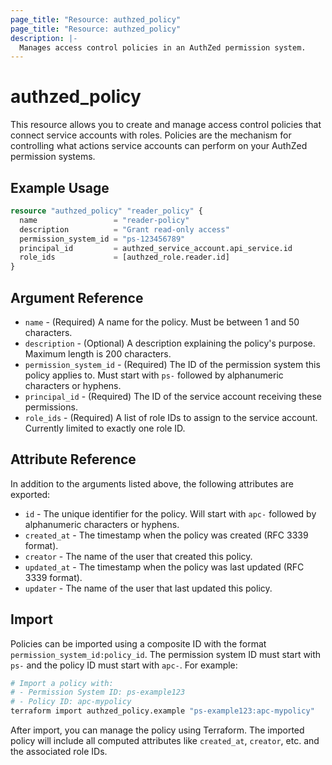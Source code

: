 ```yaml
---
page_title: "Resource: authzed_policy"
page_title: "Resource: authzed_policy"
description: |-
  Manages access control policies in an AuthZed permission system.
---
```


# authzed_policy

This resource allows you to create and manage access control policies that connect service accounts with roles. Policies are the mechanism for controlling what actions service accounts can perform on your AuthZed permission systems.

## Example Usage

```terraform
resource "authzed_policy" "reader_policy" {
  name                 = "reader-policy"
  description          = "Grant read-only access"
  permission_system_id = "ps-123456789"
  principal_id         = authzed_service_account.api_service.id
  role_ids             = [authzed_role.reader.id]
}
```

## Argument Reference

* `name` - (Required) A name for the policy. Must be between 1 and 50 characters.
* `description` - (Optional) A description explaining the policy's purpose. Maximum length is 200 characters.
* `permission_system_id` - (Required) The ID of the permission system this policy applies to. Must start with `ps-` followed by alphanumeric characters or hyphens.
* `principal_id` - (Required) The ID of the service account receiving these permissions.
* `role_ids` - (Required) A list of role IDs to assign to the service account. Currently limited to exactly one role ID.

## Attribute Reference

In addition to the arguments listed above, the following attributes are exported:

* `id` - The unique identifier for the policy. Will start with `apc-` followed by alphanumeric characters or hyphens.
* `created_at` - The timestamp when the policy was created (RFC 3339 format).
* `creator` - The name of the user that created this policy.
* `updated_at` - The timestamp when the policy was last updated (RFC 3339 format).
* `updater` - The name of the user that last updated this policy.

## Import

Policies can be imported using a composite ID with the format `permission_system_id:policy_id`. The permission system ID must start with `ps-` and the policy ID must start with `apc-`. For example:

```bash
# Import a policy with:
# - Permission System ID: ps-example123
# - Policy ID: apc-mypolicy
terraform import authzed_policy.example "ps-example123:apc-mypolicy"
```

After import, you can manage the policy using Terraform. The imported policy will include all computed attributes like `created_at`, `creator`, etc. and the associated role IDs. 
